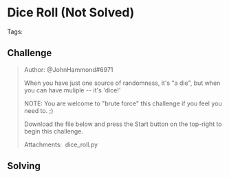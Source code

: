 # Dice Roll (Not Solved)

Tags:

## Challenge

>Author: @JohnHammond#6971
>
>When you have just one source of randomness, it's "a die", but when you can have muliple -- it's 'dice!'
>
>NOTE: You are welcome to "brute force" this challenge if you feel you need to. ;)
>
>Download the file below and press the Start button on the top-right to begin this challenge.
>
>Attachments:  dice_roll.py

## Solving

